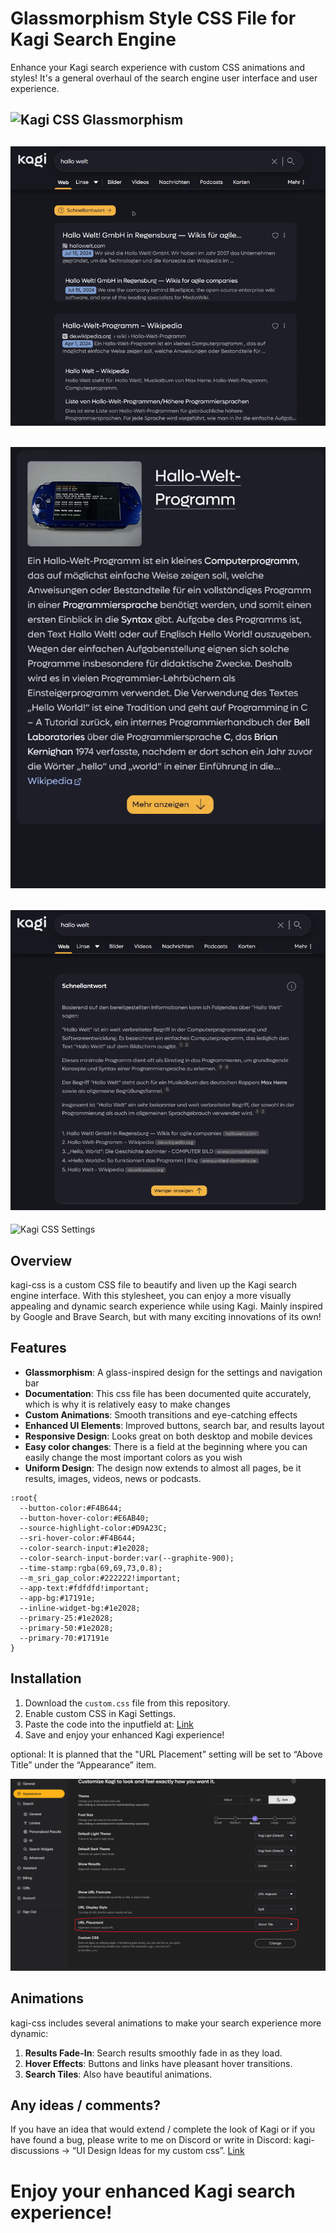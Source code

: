 # Glassmorphism Style CSS File for Kagi Search Engine

Enhance your Kagi search experience with custom CSS animations and styles! It's a general overhaul of the search engine user interface and user experience.

![Kagi CSS Glassmorphism](images/glassmorphism.gif)
---
![Kagi CSS Navigation](images/top-bar-navigation.gif)
---
![Kagi CSS Button](images/button.gif)
---
![Kagi CSS Quick Answer](images/quick-answer.gif)
---
![Kagi CSS Settings](images/settings.gif)


## Overview

kagi-css is a custom CSS file to beautify and liven up the Kagi search engine interface. With this stylesheet, you can enjoy a more visually appealing and dynamic search experience while using Kagi. Mainly inspired by Google and Brave Search, but with many exciting innovations of its own!

## Features

- **Glassmorphism**: A glass-inspired design for the settings and navigation bar
- **Documentation**: This css file has been documented quite accurately, which is why it is relatively easy to make changes
- **Custom Animations**: Smooth transitions and eye-catching effects
- **Enhanced UI Elements**: Improved buttons, search bar, and results layout
- **Responsive Design**: Looks great on both desktop and mobile devices
- **Easy color changes**: There is a field at the beginning where you can easily change the most important colors as you wish
- **Uniform Design**: The design now extends to almost all pages, be it results, images, videos, news or podcasts.
  
```
:root{
  --button-color:#F4B644;
  --button-hover-color:#E6AB40;
  --source-highlight-color:#D9A23C;
  --sri-hover-color:#F4B644;
  --color-search-input:#1e2028;
  --color-search-input-border:var(--graphite-900);
  --time-stamp:rgba(69,69,73,0.8);
  --m_sri_gap_color:#222222!important;
  --app-text:#fdfdfd!important;
  --app-bg:#17191e;
  --inline-widget-bg:#1e2028;
  --primary-25:#1e2028;
  --primary-50:#1e2028;
  --primary-70:#17191e
}
```

## Installation

1. Download the `custom.css` file from this repository.
2. Enable custom CSS in Kagi Settings.
3. Paste the code into the inputfield at: [Link](https://kagi.com/settings?p=custom_css)
4. Save and enjoy your enhanced Kagi experience!

optional: It is planned that the "URL Placement” setting will be set to “Above Title” under the “Appearance” item.

![URL Positioning](images/url-positioning.png)

## Animations

kagi-css includes several animations to make your search experience more dynamic:

1. **Results Fade-In**: Search results smoothly fade in as they load.
2. **Hover Effects**: Buttons and links have pleasant hover transitions.
3. **Search Tiles**: Also have beautiful animations.

## Any ideas / comments?

If you have an idea that would extend / complete the look of Kagi or if you have found a bug, please write to me on Discord or write in Discord: kagi-discussions -> “UI Design Ideas for my custom css”. [Link](https://discord.com/channels/1256077108111868035/1265596713083732060)

# Enjoy your enhanced Kagi search experience!
